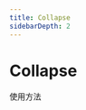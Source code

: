 ```yaml
---
title: Collapse
sidebarDepth: 2
---
```

# Collapse

使用方法

<ClientOnly>
  <collapse-demo/>
</ClientOnly>